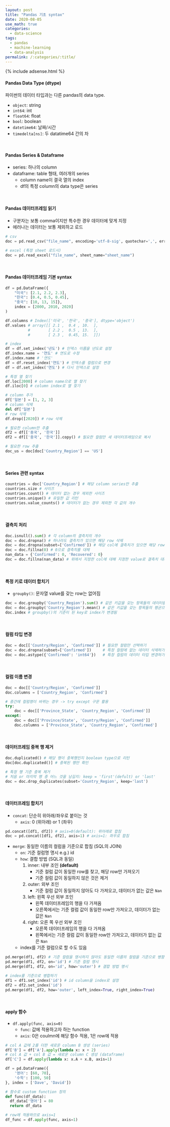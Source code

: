```yaml
---
layout: post
title: "Pandas 기초 syntax"
date: 2020-08-05
use_math: true
categories:
  - data-science
tags:
  - pandas
  - machine-learning
  - data-analysis
permalink: /:categories/:title/
---
```


{% include adsense.html %}

#### Pandas Data Type (dtype)
파이썬의 데이터 타입과는 다른 pandas의 data type.

- `object`: string
- `int64`: int
- `float64`: float
- `bool`: boolean
- `datetime64`: 날짜/시간
- `timedelta[ns]`: 두 datatime64 간의 차

<br/>

#### Pandas Series & Dataframe
- series: 하나의 column
- dataframe: table 형태, 여러개의 series
  - column name이 결국 열의 index
  - df의 특정 column의 data type은 series

<br/>

#### Pandas 데이터프레임 읽기
- 구분자는 보통 comma이지만 특수한 경우 데이터에 맞게 지정
- 에러나는 데이터는 보통 제외하고 로드

```python
# csv
doc = pd.read_csv("file_name", encoding='utf-8-sig', quotechar=',', error_bad_lines=False)

# excel (특정 sheet 로드시)
doc = pd.read_excel("file_name", sheet_name="sheet_name")
```

<br/>

#### Pandas 데이터프레임 기본 syntax

```python
df = pd.DataFrame({
    "미국": [2.1, 2.2, 2.3],
    "한국": [0.4, 0.5, 0.45],
    "중국": [10, 13, 15]},
    index = [2000, 2010, 2020]
)

df.columns # Index(['미국', '한국', '중국'], dtype='object')
df.values # array([[ 2.1 ,  0.4 , 10.  ],
          #        [ 2.2 ,  0.5 , 13.  ],
          #        [ 2.3 ,  0.45, 15.  ]])

# index  
df = df.set_index('년도') # 인덱스 이름을 년도로 설정
df.index.name = '연도' # 연도로 수정
df.index.name # '연도'
df = df.reset_index('연도') # 인덱스를 컬럼으로 변경
df = df.set_index('연도') # 다시 인덱스로 설정

# 특정 열 찾기
df.loc[2000] # column name으로 열 찾기
df.iloc[0] # column index로 열 찾기

# column 추가
df['일본'] = [1, 2, 3]
# column 삭제
del df['일본']
# row 삭제
df.drop([2020]) # row 삭제

# 필요한 column만 추출
df2 = df[['중국', '한국']]
df2 = df[['중국', '한국']].copy() # 필요한 컬럼만 새 데이터프레임으로 복사

# 필요한 row 추출
doc_us = doc[doc['Country_Region'] == 'US']
```

<br/>

#### Series 관련 syntax

```python
countries = doc['Country_Region'] # 해당 column series만 추출
countries.size # 사이즈
countries.count() # 데이터 없는 경우 제외한 사이즈
countries.unique() # 유일한 값 리턴
countries.value_counts() # 데이터가 없는 경우 제외한 각 값의 개수
```

<br/>

#### 결측치 처리

```python
doc.isnull().sum() # 각 column의 결측치의 개수
doc = doc.dropna() # 하나라도 결측치가 있으면 해당 row 삭제
doc = doc.dropna(subset=['Confirmed']) # 해당 col에 결측치가 있으면 해당 row 삭제
doc = doc.fillna(0) # 0으로 결측치를 대체
nan_data = {'Confirmed': 0, 'Recovered': 0}
doc = doc.fillna(nan_data) # 위에서 지정한 col에 대해 지정한 value로 결측치 대체
```

<br/>

#### 특정 키로 데이터 합치기
- `groupby()`: 문자열 value를 갖는 row는 없어짐

```python
doc = doc.groupby('Country_Region').sum() # 같은 키값을 갖는 항목들의 데이터를 합쳐줌
doc = doc.groupby('Country_Region').mean() # 같은 키값을 갖는 항목들의 평균으로 합침
doc.index # groupby()의 기준이 된 key로 index가 변경됨
```

<br/>

#### 컬럼 타입 변경

```python
doc = doc[['Country/Region', 'Confirmed']] # 필요한 컬럼만 선택하기
doc = doc.dropna(subset=['Confirmed'])     # 특정 컬럼에 없는 데이터 삭제하기
doc = doc.astype({'Confirmed': 'int64'})   # 특정 컬럼의 데이터 타입 변경하기
```

<br/>

#### 컬럼 이름 변경

```python
doc = doc[['Country/Region', 'Confirmed']]
doc.columns = ['Country_Region', 'Confirmed']
```

```python
# 중간에 컬럼명이 바뀌는 경우 -> try except 구문 활용
try:
    doc = doc[['Province_State', 'Country_Region', 'Confirmed']]
except:
    doc = doc[['Province/State', 'Country/Region', 'Confirmed']]
    doc.columns = ['Province_State', 'Country_Region', 'Confirmed']
```

<br/>

#### 데이터프레임 중복 행 제거

```python
doc.duplicated() # 해당 행이 중복행인지 boolean type으로 리턴
doc[doc.duplicated()] # 중복된 행만 확인

# 특정 행 기준 중복 제거
# 처음 or 마지막 행 중 어느 것을 남길지: keep = 'first'(defult) or 'last'
doc = doc.drop_duplicates(subset='Country_Region', keep='last')
```

<br/>

#### 데이터프레임 합치기
- `concat`: 단순히 위아래/좌우로 붙이는 것
  - `axis`: 0 (위아래) or 1 (좌우)

```python
pd.concat([df1, df2]) # axis=0(default): 위아래로 합침
doc = pd.concat([df1, df2], axis=1) # axis=1: 좌우로 합침
```

- `merge`: 동일한 이름의 컬럼을 기준으로 합침 (SQL의 JOIN)
  - `on`: 기준 컬럼명 명시 e.g.) id
  - `how`: 결합 방법 (SQL과 동일)
    1. inner: 내부 조인 **(default)**
       - 기준 컬럼 값이 동일한 row를 찾고, 해당 row만 가져오기
       - 기준 컬럼 값이 동일하지 않은 것은 제거
    2. outer: 외부 조인
       - 기준 컬럼 값이 동일하지 않아도 다 가져오고, 데이터가 없는 값은 `Nan`
    3. left: 왼쪽 우선 외부 조인
       - 왼쪽 데이터프레임의 행을 다 가져옴
       - 오른쪽에서는 기준 컬럼 값이 동일한 row만 가져오고, 데이터가 없는 값은 `Nan`
    4. right: 오른 쪽 우선 외부 조인
       - 오른쪽 데이터프레임의 행을 다 가져옴
       - 왼쪽에서는 기준 컬럼 값이 동일한 row만 가져오고, 데이터가 없는 값은 `Nan`
  - index를 기준 컬럼으로 할 수도 있음

```python
pd.merge(df1, df2) # 기준 컬럼을 명시하지 않아도 동일한 이름의 컬럼을 기준으로 병함함
pd.merge(df1, df2, on='id') # 기준 컬럼 명시
pd.merge(df1, df2, on='id', how='outer') # 결합 방법 명시

# index를 기준으로 병합하기
df1 = df1.set_index('id') # id column을 index로 설정
df2 = df2.set_index('id')
pd.merge(df1, df2, how='outer', left_index=True, right_index=True)
```

<br/>

#### apply 함수
- `df.apply(func, axis=0)`
  - `func`: 값에 적용하고자 하는 function
  - `axis`: 0은 coulmn에 해당 함수 적용, 1은 row에 적용

```python
# col A 값에 2를 더한 새로운 column B 생성 (series)
df['B'] = df['A'].apply(lambda x: x + 2)
# col A 값 + col B 값 = 새로운 column C 생성 (dataframe)
df['C'] = df.apply(lambda x: x.A + x.B, axis=1)
```

```python
df = pd.DataFrame({
    '영어': [60, 70],
    '수학': [100, 50]
}, index = ['Dave', 'David'])

# 함수로 custom function 정의
def func(df_data):
  df_data['영어'] = 80
  return df_data

# row에 적용하므로 axis=1
df_func = df.apply(func, axis=1)
```
